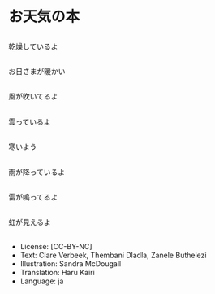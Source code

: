 # お天気の本

##
乾燥しているよ

##
お日さまが暖かい

##
風が吹いてるよ

##
雲っているよ

##
寒いよう

##
雨が降っているよ

##
雷が鳴ってるよ

##
虹が見えるよ

##
* License: [CC-BY-NC]
* Text: Clare Verbeek, Thembani Dladla, Zanele Buthelezi
* Illustration: Sandra McDougall
* Translation: Haru Kairi
* Language: ja

